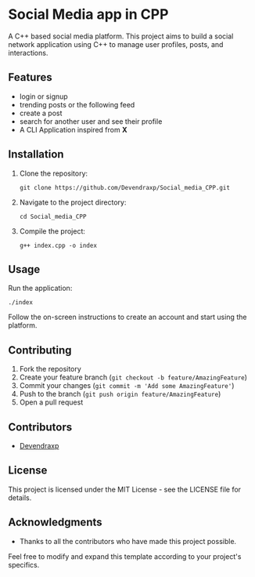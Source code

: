 # Social Media app in CPP

A C++ based social media platform. This project aims to build a social network application using C++ to manage user profiles, posts, and interactions.

## Features
- login or signup
- trending posts or the following feed
- create a post
- search for another user and see their profile
- A CLI Application inspired from **X**

## Installation

1. Clone the repository:
   ```
   git clone https://github.com/Devendraxp/Social_media_CPP.git
   ```
2. Navigate to the project directory:
   ```
   cd Social_media_CPP
   ```
3. Compile the project:
   ```
   g++ index.cpp -o index
   ```

## Usage

Run the application:
```
./index
```
Follow the on-screen instructions to create an account and start using the platform.

## Contributing

1. Fork the repository
2. Create your feature branch (`git checkout -b feature/AmazingFeature`)
3. Commit your changes (`git commit -m 'Add some AmazingFeature'`)
4. Push to the branch (`git push origin feature/AmazingFeature`)
5. Open a pull request

## Contributors

- [Devendraxp](https://github.com/Devendraxp)

## License

This project is licensed under the MIT License - see the LICENSE file for details.

## Acknowledgments

- Thanks to all the contributors who have made this project possible.

Feel free to modify and expand this template according to your project's specifics.
